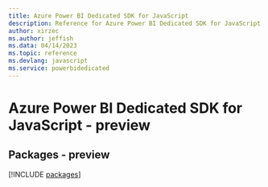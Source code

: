 ```yaml
---
title: Azure Power BI Dedicated SDK for JavaScript
description: Reference for Azure Power BI Dedicated SDK for JavaScript
author: xirzec
ms.author: jeffish
ms.data: 04/14/2023
ms.topic: reference
ms.devlang: javascript
ms.service: powerbidedicated
---
```

# Azure Power BI Dedicated SDK for JavaScript - preview
## Packages - preview
[!INCLUDE [packages](power-bi-dedicated-index.md)]
